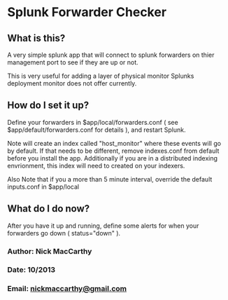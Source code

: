# Splunk Forwarder Checker #

What is this?
---------------------------------
A very simple splunk app that will connect to splunk forwarders on thier management port to see if they are up or not.

This is very useful for adding a layer of physical monitor Splunks deployment monitor does not offer currently.

How do I set it up?
---------------------------------
Define your forwarders in $app/local/forwarders.conf ( see $app/default/forwarders.conf for details ), and restart Splunk.  

Note will create an index called "host_monitor" where these events will go by default.  If that needs to be different, remove indexes.conf from default before you install the app. Additionally if you are in a distributed indexing envrionment, this index will need to created on your indexers. 

Also Note that if you a more than 5 minute interval, override the default inputs.conf in $app/local

What do I do now?
---------------------------------
After you have it up and running, define some alerts for when your forwarders go down ( status="down" ). 


### Author: Nick MacCarthy
### Date: 10/2013
### Email: nickmaccarthy@gmail.com

